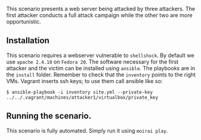 This scenario presents a web server being attacked by three attackers. The first 
attacker conducts a full attack campaign while the other two are more 
opportunistic.


## Installation

This scenario requires a webserver vulnerable to `shellshock`. By default we use 
`apache 2.4.10` on `Fedora 20`. The software necessary for the first attacker 
and the victim can be installed using `ansible`. The playbooks are in the 
`install` folder. Remember to check that the `inventory` points to the right 
VMs. Vagrant inserts ssh keys; to use them call ansible like so:

```shell
$ ansible-playbook -i inventory site.yml --private-key ../../.vagrant/machines/attacker1/virtualbox/private_key
```


## Running the scenario.

This scenario is fully automated. Simply run it using `moirai play`.


